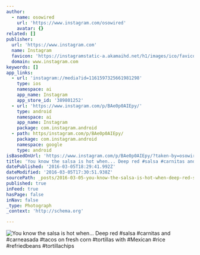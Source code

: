 ```yaml
---
author:
  - name: osowired
    url: 'https://www.instagram.com/osowired'
    avatar: {}
related: []
publisher:
  url: 'https://www.instagram.com'
  name: Instagram
  favicon: 'https://instagramstatic-a.akamaihd.net/h1/images/ico/favicon.ico/7cdab0872b15.ico'
  domain: www.instagram.com
keywords: []
app_links:
  - url: 'instagram://media?id=1161597325661981298'
    type: ios
    namespace: ai
    app_name: Instagram
    app_store_id: '389801252'
  - url: 'https://www.instagram.com/p/BAe0p0AIEpy/'
    type: android
    namespace: ai
    app_name: Instagram
    package: com.instagram.android
  - path: https/instagram.com/p/BAe0p0AIEpy/
    package: com.instagram.android
    namespace: google
    type: android
isBasedOnUrl: 'https://www.instagram.com/p/BAe0p0AIEpy/?taken-by=osowired'
title: 'You know the salsa is hot when... Deep red #salsa #carnitas and #carneasada #tacos on fresh corn #tortillas with #Mexican #rice #refriedbeans #tortillachips'
datePublished: '2016-03-05T18:29:41.992Z'
dateModified: '2016-03-05T17:30:51.938Z'
sourcePath: _posts/2016-03-05-you-know-the-salsa-is-hot-when-deep-red-salsa-carnitas.md
published: true
inFeed: true
hasPage: false
inNav: false
_type: Photograph
_context: 'http://schema.org'

---
```

![You know the salsa is hot when&period;&period;&period; Deep red &num;salsa &num;carnitas and &num;carneasada &num;tacos on fresh corn &num;tortillas with &num;Mexican &num;rice &num;refriedbeans &num;tortillachips](https://scontent.cdninstagram.com/t51.2885-15/s640x640/sh0.08/e35/12479279_1665568653686350_157847052_n.jpg?ig_cache_key=MTE2MTU5NzMyNTY2MTk4MTI5OA%3D%3D.2)